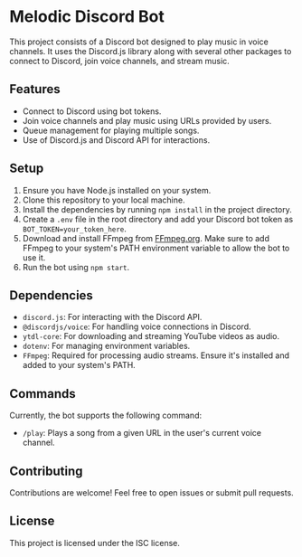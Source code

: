 
# Melodic Discord Bot

This project consists of a Discord bot designed to play music in voice channels. It uses the Discord.js library along with several other packages to connect to Discord, join voice channels, and stream music.

## Features

- Connect to Discord using bot tokens.
- Join voice channels and play music using URLs provided by users.
- Queue management for playing multiple songs.
- Use of Discord.js and Discord API for interactions.

## Setup

1. Ensure you have Node.js installed on your system.
2. Clone this repository to your local machine.
3. Install the dependencies by running `npm install` in the project directory.
4. Create a `.env` file in the root directory and add your Discord bot token as `BOT_TOKEN=your_token_here`.
5. Download and install FFmpeg from [FFmpeg.org](https://ffmpeg.org). Make sure to add FFmpeg to your system's PATH environment variable to allow the bot to use it.
6. Run the bot using `npm start`.

## Dependencies

- `discord.js`: For interacting with the Discord API.
- `@discordjs/voice`: For handling voice connections in Discord.
- `ytdl-core`: For downloading and streaming YouTube videos as audio.
- `dotenv`: For managing environment variables.
- `FFmpeg`: Required for processing audio streams. Ensure it's installed and added to your system's PATH.

## Commands

Currently, the bot supports the following command:

- `/play`: Plays a song from a given URL in the user's current voice channel.

## Contributing

Contributions are welcome! Feel free to open issues or submit pull requests.

## License

This project is licensed under the ISC license.
